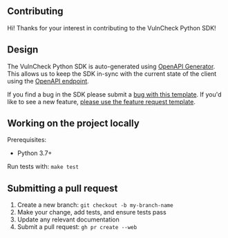 ## Contributing

Hi! Thanks for your interest in contributing to the VulnCheck Python SDK!

## Design

The VulnCheck Python SDK is auto-generated using [OpenAPI Generator](https://openapi-generator.tech/). This allows us to keep the SDK in-sync with the current state of the client using the [OpenAPI endpoint](https://docs.vulncheck.com/api/openapi).

If you find a bug in the SDK please submit a [bug with this template](https://github.com/vulncheck-oss/sdk-python/issues/new?template=1_BUG-FORM.yaml). If you'd like to see a new feature, [please use the feature request template](https://github.com/vulncheck-oss/sdk-python/issues/new?template=2_FEATURE-REQUEST-FORM.yaml).

## Working on the project locally

Prerequisites:

- Python 3.7+

Run tests with: `make test`

## Submitting a pull request

1. Create a new branch: `git checkout -b my-branch-name`
2. Make your change, add tests, and ensure tests pass
3. Update any relevant documentation
4. Submit a pull request: `gh pr create --web`
